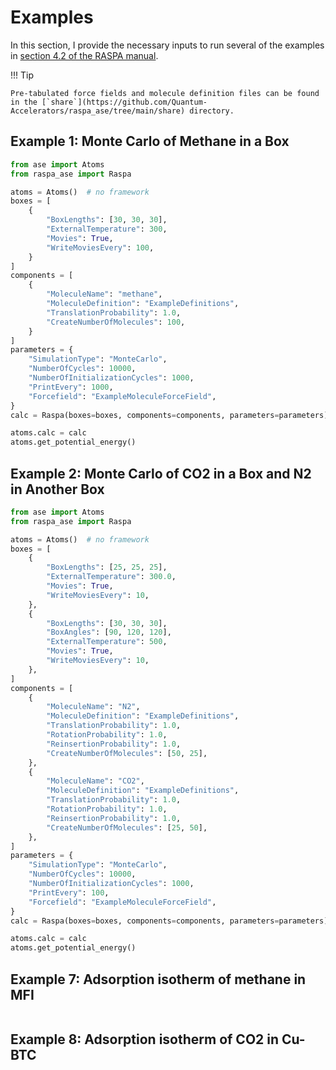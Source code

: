 # Examples

In this section, I provide the necessary inputs to run several of the examples in [section 4.2 of the RASPA manual](https://iraspa.org/download/raspa-manual-23-may-2021/).

!!! Tip

    Pre-tabulated force fields and molecule definition files can be found in the [`share`](https://github.com/Quantum-Accelerators/raspa_ase/tree/main/share) directory.

## Example 1: Monte Carlo of Methane in a Box

```python
from ase import Atoms
from raspa_ase import Raspa

atoms = Atoms()  # no framework
boxes = [
    {
        "BoxLengths": [30, 30, 30],
        "ExternalTemperature": 300,
        "Movies": True,
        "WriteMoviesEvery": 100,
    }
]
components = [
    {
        "MoleculeName": "methane",
        "MoleculeDefinition": "ExampleDefinitions",
        "TranslationProbability": 1.0,
        "CreateNumberOfMolecules": 100,
    }
]
parameters = {
    "SimulationType": "MonteCarlo",
    "NumberOfCycles": 10000,
    "NumberOfInitializationCycles": 1000,
    "PrintEvery": 1000,
    "Forcefield": "ExampleMoleculeForceField",
}
calc = Raspa(boxes=boxes, components=components, parameters=parameters)

atoms.calc = calc
atoms.get_potential_energy()
```

## Example 2: Monte Carlo of CO2 in a Box and N2 in Another Box

```python
from ase import Atoms
from raspa_ase import Raspa

atoms = Atoms()  # no framework
boxes = [
    {
        "BoxLengths": [25, 25, 25],
        "ExternalTemperature": 300.0,
        "Movies": True,
        "WriteMoviesEvery": 10,
    },
    {
        "BoxLengths": [30, 30, 30],
        "BoxAngles": [90, 120, 120],
        "ExternalTemperature": 500,
        "Movies": True,
        "WriteMoviesEvery": 10,
    },
]
components = [
    {
        "MoleculeName": "N2",
        "MoleculeDefinition": "ExampleDefinitions",
        "TranslationProbability": 1.0,
        "RotationProbability": 1.0,
        "ReinsertionProbability": 1.0,
        "CreateNumberOfMolecules": [50, 25],
    },
    {
        "MoleculeName": "CO2",
        "MoleculeDefinition": "ExampleDefinitions",
        "TranslationProbability": 1.0,
        "RotationProbability": 1.0,
        "ReinsertionProbability": 1.0,
        "CreateNumberOfMolecules": [25, 50],
    },
]
parameters = {
    "SimulationType": "MonteCarlo",
    "NumberOfCycles": 10000,
    "NumberOfInitializationCycles": 1000,
    "PrintEvery": 100,
    "Forcefield": "ExampleMoleculeForceField",
}
calc = Raspa(boxes=boxes, components=components, parameters=parameters)

atoms.calc = calc
atoms.get_potential_energy()
```

## Example 7: Adsorption isotherm of methane in MFI

```python

```

## Example 8: Adsorption isotherm of CO2 in Cu-BTC

```python

```
